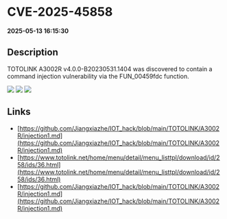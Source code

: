 # CVE-2025-45858

**2025-05-13 16:15:30**

## Description
TOTOLINK A3002R v4.0.0-B20230531.1404 was discovered to contain a command injection vulnerability via the FUN_00459fdc function.

![](https://img.shields.io/static/v1?label=Score&message=9.8&color=red)
![](https://img.shields.io/static/v1?label=Severity&message=CRITICAL&color=red)
![](https://img.shields.io/static/v1?label=CWE&message=RCE&color=green)

## Links
- [https://github.com/Jiangxiazhe/IOT_hack/blob/main/TOTOLINK/A3002R/injection1.md](https://github.com/Jiangxiazhe/IOT_hack/blob/main/TOTOLINK/A3002R/injection1.md)
- [https://www.totolink.net/home/menu/detail/menu_listtpl/download/id/258/ids/36.html](https://www.totolink.net/home/menu/detail/menu_listtpl/download/id/258/ids/36.html)
- [https://github.com/Jiangxiazhe/IOT_hack/blob/main/TOTOLINK/A3002R/injection1.md](https://github.com/Jiangxiazhe/IOT_hack/blob/main/TOTOLINK/A3002R/injection1.md)
